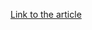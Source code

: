[Link to the article](https://www.bleepingcomputer.com/news/microsoft/microsoft-november-2024-patch-tuesday-fixes-4-zero-days-91-flaws/)
